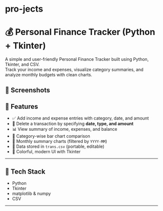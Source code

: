 # pro-jects

# 💰 Personal Finance Tracker (Python + Tkinter)

A simple and user-friendly Personal Finance Tracker built using Python, Tkinter, and CSV.  
Track your income and expenses, visualize category summaries, and analyze monthly budgets with clean charts.

## 📸 Screenshots



## 🚀 Features

- ✅ Add income and expense entries with category, date, and amount
- 🧹 Delete a transaction by specifying **date, type, and amount**
- 📊 View summary of income, expenses, and balance
- 📂 Category-wise bar chart comparison
- 📅 Monthly summary charts (filtered by `YYYY-MM`)
- 💾 Data stored in `trans.csv` (portable, editable)
- 🎨 Colorful, modern UI with Tkinter

---

## 🧱 Tech Stack

- Python
- Tkinter
- matplotlib & numpy
- CSV

---
